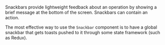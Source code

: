 Snackbars provide lightweight feedback about an operation by showing a brief message
at the bottom of the screen. Snackbars can contain an action.

The most effective way to use the `Snackbar` component is to have a global
snackbar that gets toasts pushed to it through some state framework (such as
Redux).
